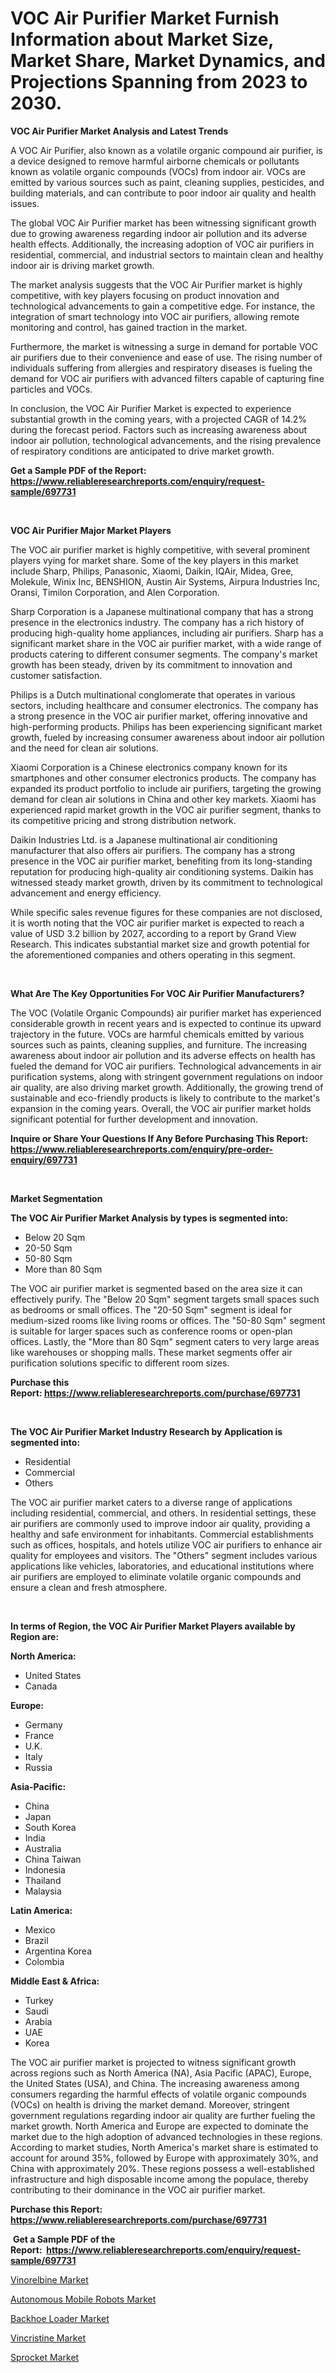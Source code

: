 <p><h1>VOC Air Purifier Market Furnish Information about Market Size, Market Share, Market Dynamics, and Projections Spanning from 2023 to 2030.</h1></p><p><strong>VOC Air Purifier Market Analysis and Latest Trends</strong></p>
<p><p>A VOC Air Purifier, also known as a volatile organic compound air purifier, is a device designed to remove harmful airborne chemicals or pollutants known as volatile organic compounds (VOCs) from indoor air. VOCs are emitted by various sources such as paint, cleaning supplies, pesticides, and building materials, and can contribute to poor indoor air quality and health issues.</p><p>The global VOC Air Purifier market has been witnessing significant growth due to growing awareness regarding indoor air pollution and its adverse health effects. Additionally, the increasing adoption of VOC air purifiers in residential, commercial, and industrial sectors to maintain clean and healthy indoor air is driving market growth.</p><p>The market analysis suggests that the VOC Air Purifier market is highly competitive, with key players focusing on product innovation and technological advancements to gain a competitive edge. For instance, the integration of smart technology into VOC air purifiers, allowing remote monitoring and control, has gained traction in the market.</p><p>Furthermore, the market is witnessing a surge in demand for portable VOC air purifiers due to their convenience and ease of use. The rising number of individuals suffering from allergies and respiratory diseases is fueling the demand for VOC air purifiers with advanced filters capable of capturing fine particles and VOCs.</p><p>In conclusion, the VOC Air Purifier Market is expected to experience substantial growth in the coming years, with a projected CAGR of 14.2% during the forecast period. Factors such as increasing awareness about indoor air pollution, technological advancements, and the rising prevalence of respiratory conditions are anticipated to drive market growth.</p></p>
<p><strong>Get a Sample PDF of the Report:&nbsp; <a href="https://www.reliableresearchreports.com/enquiry/request-sample/697731">https://www.reliableresearchreports.com/enquiry/request-sample/697731</a></strong></p>
<p>&nbsp;</p>
<p><strong>VOC Air Purifier Major Market Players</strong></p>
<p><p>The VOC air purifier market is highly competitive, with several prominent players vying for market share. Some of the key players in this market include Sharp, Philips, Panasonic, Xiaomi, Daikin, IQAir, Midea, Gree, Molekule, Winix Inc, BENSHION, Austin Air Systems, Airpura Industries Inc, Oransi, Timilon Corporation, and Alen Corporation.</p><p>Sharp Corporation is a Japanese multinational company that has a strong presence in the electronics industry. The company has a rich history of producing high-quality home appliances, including air purifiers. Sharp has a significant market share in the VOC air purifier market, with a wide range of products catering to different consumer segments. The company's market growth has been steady, driven by its commitment to innovation and customer satisfaction.</p><p>Philips is a Dutch multinational conglomerate that operates in various sectors, including healthcare and consumer electronics. The company has a strong presence in the VOC air purifier market, offering innovative and high-performing products. Philips has been experiencing significant market growth, fueled by increasing consumer awareness about indoor air pollution and the need for clean air solutions.</p><p>Xiaomi Corporation is a Chinese electronics company known for its smartphones and other consumer electronics products. The company has expanded its product portfolio to include air purifiers, targeting the growing demand for clean air solutions in China and other key markets. Xiaomi has experienced rapid market growth in the VOC air purifier segment, thanks to its competitive pricing and strong distribution network.</p><p>Daikin Industries Ltd. is a Japanese multinational air conditioning manufacturer that also offers air purifiers. The company has a strong presence in the VOC air purifier market, benefiting from its long-standing reputation for producing high-quality air conditioning systems. Daikin has witnessed steady market growth, driven by its commitment to technological advancement and energy efficiency.</p><p>While specific sales revenue figures for these companies are not disclosed, it is worth noting that the VOC air purifier market is expected to reach a value of USD 3.2 billion by 2027, according to a report by Grand View Research. This indicates substantial market size and growth potential for the aforementioned companies and others operating in this segment.</p></p>
<p>&nbsp;</p>
<p><strong>What Are The Key Opportunities For VOC Air Purifier Manufacturers?</strong></p>
<p><p>The VOC (Volatile Organic Compounds) air purifier market has experienced considerable growth in recent years and is expected to continue its upward trajectory in the future. VOCs are harmful chemicals emitted by various sources such as paints, cleaning supplies, and furniture. The increasing awareness about indoor air pollution and its adverse effects on health has fueled the demand for VOC air purifiers. Technological advancements in air purification systems, along with stringent government regulations on indoor air quality, are also driving market growth. Additionally, the growing trend of sustainable and eco-friendly products is likely to contribute to the market's expansion in the coming years. Overall, the VOC air purifier market holds significant potential for further development and innovation.</p></p>
<p><strong>Inquire or Share Your Questions If Any Before Purchasing This Report: <a href="https://www.reliableresearchreports.com/enquiry/pre-order-enquiry/697731">https://www.reliableresearchreports.com/enquiry/pre-order-enquiry/697731</a></strong></p>
<p>&nbsp;</p>
<p><strong>Market Segmentation</strong></p>
<p><strong>The VOC Air Purifier Market Analysis by types is segmented into:</strong></p>
<p><ul><li>Below 20 Sqm</li><li>20-50 Sqm</li><li>50-80 Sqm</li><li>More than 80 Sqm</li></ul></p>
<p><p>The VOC air purifier market is segmented based on the area size it can effectively purify. The "Below 20 Sqm" segment targets small spaces such as bedrooms or small offices. The "20-50 Sqm" segment is ideal for medium-sized rooms like living rooms or offices. The "50-80 Sqm" segment is suitable for larger spaces such as conference rooms or open-plan offices. Lastly, the "More than 80 Sqm" segment caters to very large areas like warehouses or shopping malls. These market segments offer air purification solutions specific to different room sizes.</p></p>
<p><strong>Purchase this Report:&nbsp;<a href="https://www.reliableresearchreports.com/purchase/697731">https://www.reliableresearchreports.com/purchase/697731</a></strong></p>
<p>&nbsp;</p>
<p><strong>The VOC Air Purifier Market Industry Research by Application is segmented into:</strong></p>
<p><ul><li>Residential</li><li>Commercial</li><li>Others</li></ul></p>
<p><p>The VOC air purifier market caters to a diverse range of applications including residential, commercial, and others. In residential settings, these air purifiers are commonly used to improve indoor air quality, providing a healthy and safe environment for inhabitants. Commercial establishments such as offices, hospitals, and hotels utilize VOC air purifiers to enhance air quality for employees and visitors. The "Others" segment includes various applications like vehicles, laboratories, and educational institutions where air purifiers are employed to eliminate volatile organic compounds and ensure a clean and fresh atmosphere.</p></p>
<p>&nbsp;</p>
<p><strong>In terms of Region, the VOC Air Purifier Market Players available by Region are:</strong></p>
<p>
    <p> <strong> North America: </strong>
        <ul>
            <li>United States</li>
            <li>Canada</li>
        </ul>
        </p> 
    <p> <strong> Europe: </strong>
        <ul>
            <li>Germany</li>
            <li>France</li>
            <li>U.K.</li>
            <li>Italy</li>
            <li>Russia</li>
        </ul>
        </p> 
    <p> <strong> Asia-Pacific: </strong>
        <ul>
            <li>China</li>
            <li>Japan</li>
            <li>South Korea</li>
            <li>India</li>
            <li>Australia</li>
            <li>China Taiwan</li>
            <li>Indonesia</li>
            <li>Thailand</li>
            <li>Malaysia</li>
        </ul>
        </p> 
    <p> <strong> Latin America: </strong>
        <ul>
            <li>Mexico</li>
            <li>Brazil</li>
            <li>Argentina Korea</li>
            <li>Colombia</li>
        </ul>
        </p> 
    <p> <strong> Middle East & Africa: </strong>
        <ul>
            <li>Turkey</li>
            <li>Saudi</li>
            <li>Arabia</li>
            <li>UAE</li>
            <li>Korea</li>
        </ul>
    </p>
    </p>
<p><p>The VOC air purifier market is projected to witness significant growth across regions such as North America (NA), Asia Pacific (APAC), Europe, the United States (USA), and China. The increasing awareness among consumers regarding the harmful effects of volatile organic compounds (VOCs) on health is driving the market demand. Moreover, stringent government regulations regarding indoor air quality are further fueling the market growth. North America and Europe are expected to dominate the market due to the high adoption of advanced technologies in these regions. According to market studies, North America's market share is estimated to account for around 35%, followed by Europe with approximately 30%, and China with approximately 20%. These regions possess a well-established infrastructure and high disposable income among the populace, thereby contributing to their dominance in the VOC air purifier market.</p></p>
<p><strong>Purchase this Report: <a href="https://www.reliableresearchreports.com/purchase/697731">https://www.reliableresearchreports.com/purchase/697731</a></strong></p>
<p>&nbsp;<strong>Get a Sample PDF of the Report:&nbsp;&nbsp;<a href="https://www.reliableresearchreports.com/enquiry/request-sample/697731">https://www.reliableresearchreports.com/enquiry/request-sample/697731</a></strong></p>
<p><strong></strong></p>
<p><p><a href="https://medium.com/@melissaarnold2022/vinorelbine-market-analysis-its-cagr-market-segmentation-and-global-industry-overview-f70961333191">Vinorelbine Market</a></p><p><a href="https://www.linkedin.com/pulse/autonomous-mobile-robots-market-size-2023-2030-global-9tpyc/">Autonomous Mobile Robots Market</a></p><p><a href="https://www.linkedin.com/pulse/backhoe-loader-market-size-2023-2030-global-industrial-analysis-ezixe/">Backhoe Loader Market</a></p><p><a href="https://medium.com/@emilywest91/vincristine-market-size-growth-forecast-2023-2030-639efaa62abf">Vincristine Market</a></p><p><a href="https://www.linkedin.com/pulse/sprocket-market-insights-players-forecast-till-2030-research-lens-3o1gc/">Sprocket Market</a></p></p>